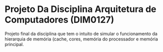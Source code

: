 # Projeto Da Disciplina Arquitetura de Computadores (DIM0127)

<p>Projeto final da disciplina que tem o intuito de simular o funcionamento da hierarquia de memória (cache, cores, memória do processador e memória principal. </p>
